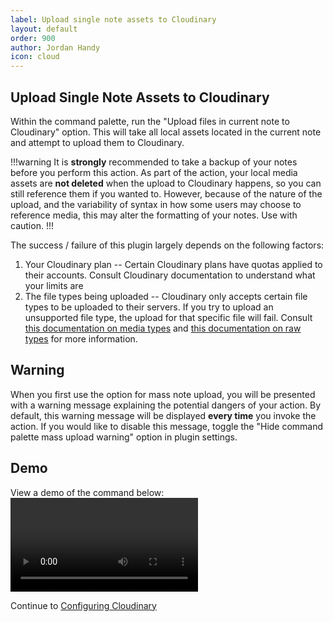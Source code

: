 ```yaml
---
label: Upload single note assets to Cloudinary
layout: default
order: 900
author: Jordan Handy
icon: cloud
---
```

## Upload Single Note Assets to Cloudinary

Within the command palette, run the "Upload files in current note to Cloudinary" option.  This will take all local assets located in the current note and attempt to upload them to Cloudinary.

!!!warning
It is **strongly** recommended to take a backup of your notes before you perform this action.
As part of the action, your local media assets are **not deleted** when the upload to Cloudinary happens, so you can still reference them if you wanted to.  However, because of the nature of the upload, and the variability of syntax in how some users may choose to reference media, this may alter the formatting of your notes.  Use with caution.
!!!

The success / failure of this plugin largely depends on the following factors:
1. Your Cloudinary plan -- Certain Cloudinary plans have quotas applied to their accounts.  Consult Cloudinary documentation to understand what your limits are
2. The file types being uploaded -- Cloudinary only accepts certain file types to be uploaded to their servers.  If you try to upload an unsupported file type, the upload for that specific file will fail.  Consult [this documentation on media types](https://support.cloudinary.com/hc/en-us/articles/202520642-What-type-of-image-video-and-audio-formats-do-you-support) and [this documentation on raw types](https://support.cloudinary.com/hc/en-us/articles/202520572-Using-Cloudinary-for-files-other-than-images-and-videos) for more information.

## Warning
When you first use the option for mass note upload, you will be presented with a warning message explaining the potential dangers of your action.  By default, this warning message will be displayed **every time** you invoke the action.  If you would like to disable this message, toggle the "Hide command palette mass upload warning" option in plugin settings.
## Demo
View a demo of the command below:
![Demo video - mass upload](https://res.cloudinary.com/dakfccuv5/video/upload/v1718021473/mass-note-upload_qobrpz.mp4)

Continue to [Configuring Cloudinary](configuring-cloudinary.md)